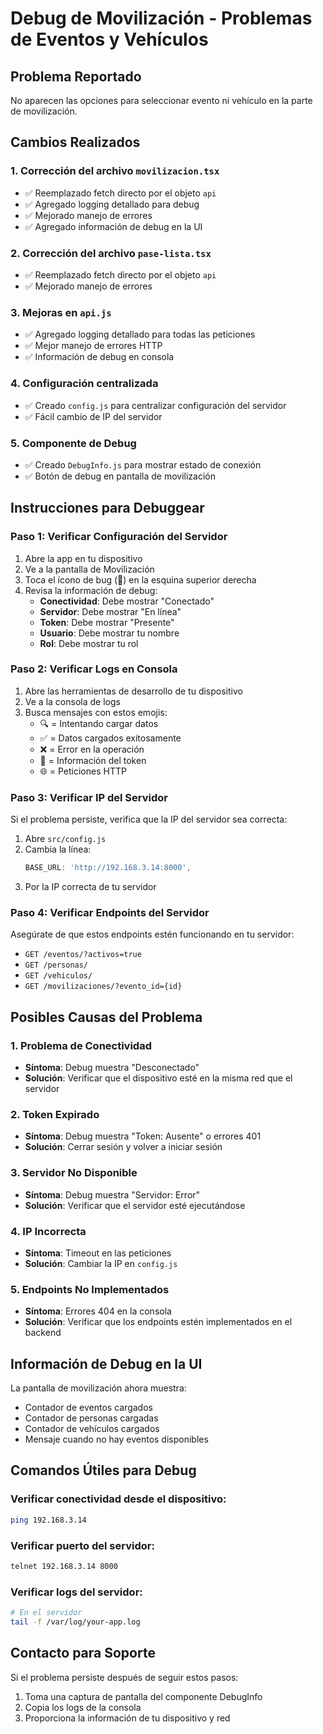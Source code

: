 # Debug de Movilización - Problemas de Eventos y Vehículos

## Problema Reportado
No aparecen las opciones para seleccionar evento ni vehículo en la parte de movilización.

## Cambios Realizados

### 1. Corrección del archivo `movilizacion.tsx`
- ✅ Reemplazado fetch directo por el objeto `api`
- ✅ Agregado logging detallado para debug
- ✅ Mejorado manejo de errores
- ✅ Agregado información de debug en la UI

### 2. Corrección del archivo `pase-lista.tsx`
- ✅ Reemplazado fetch directo por el objeto `api`
- ✅ Mejorado manejo de errores

### 3. Mejoras en `api.js`
- ✅ Agregado logging detallado para todas las peticiones
- ✅ Mejor manejo de errores HTTP
- ✅ Información de debug en consola

### 4. Configuración centralizada
- ✅ Creado `config.js` para centralizar configuración del servidor
- ✅ Fácil cambio de IP del servidor

### 5. Componente de Debug
- ✅ Creado `DebugInfo.js` para mostrar estado de conexión
- ✅ Botón de debug en pantalla de movilización

## Instrucciones para Debuggear

### Paso 1: Verificar Configuración del Servidor
1. Abre la app en tu dispositivo
2. Ve a la pantalla de Movilización
3. Toca el ícono de bug (🐛) en la esquina superior derecha
4. Revisa la información de debug:
   - **Conectividad**: Debe mostrar "Conectado"
   - **Servidor**: Debe mostrar "En línea"
   - **Token**: Debe mostrar "Presente"
   - **Usuario**: Debe mostrar tu nombre
   - **Rol**: Debe mostrar tu rol

### Paso 2: Verificar Logs en Consola
1. Abre las herramientas de desarrollo de tu dispositivo
2. Ve a la consola de logs
3. Busca mensajes con estos emojis:
   - 🔍 = Intentando cargar datos
   - ✅ = Datos cargados exitosamente
   - ❌ = Error en la operación
   - 🔑 = Información del token
   - 🌐 = Peticiones HTTP

### Paso 3: Verificar IP del Servidor
Si el problema persiste, verifica que la IP del servidor sea correcta:

1. Abre `src/config.js`
2. Cambia la línea:
   ```javascript
   BASE_URL: 'http://192.168.3.14:8000',
   ```
3. Por la IP correcta de tu servidor

### Paso 4: Verificar Endpoints del Servidor
Asegúrate de que estos endpoints estén funcionando en tu servidor:
- `GET /eventos/?activos=true`
- `GET /personas/`
- `GET /vehiculos/`
- `GET /movilizaciones/?evento_id={id}`

## Posibles Causas del Problema

### 1. Problema de Conectividad
- **Síntoma**: Debug muestra "Desconectado"
- **Solución**: Verificar que el dispositivo esté en la misma red que el servidor

### 2. Token Expirado
- **Síntoma**: Debug muestra "Token: Ausente" o errores 401
- **Solución**: Cerrar sesión y volver a iniciar sesión

### 3. Servidor No Disponible
- **Síntoma**: Debug muestra "Servidor: Error"
- **Solución**: Verificar que el servidor esté ejecutándose

### 4. IP Incorrecta
- **Síntoma**: Timeout en las peticiones
- **Solución**: Cambiar la IP en `config.js`

### 5. Endpoints No Implementados
- **Síntoma**: Errores 404 en la consola
- **Solución**: Verificar que los endpoints estén implementados en el backend

## Información de Debug en la UI

La pantalla de movilización ahora muestra:
- Contador de eventos cargados
- Contador de personas cargadas
- Contador de vehículos cargados
- Mensaje cuando no hay eventos disponibles

## Comandos Útiles para Debug

### Verificar conectividad desde el dispositivo:
```bash
ping 192.168.3.14
```

### Verificar puerto del servidor:
```bash
telnet 192.168.3.14 8000
```

### Verificar logs del servidor:
```bash
# En el servidor
tail -f /var/log/your-app.log
```

## Contacto para Soporte

Si el problema persiste después de seguir estos pasos:
1. Toma una captura de pantalla del componente DebugInfo
2. Copia los logs de la consola
3. Proporciona la información de tu dispositivo y red 